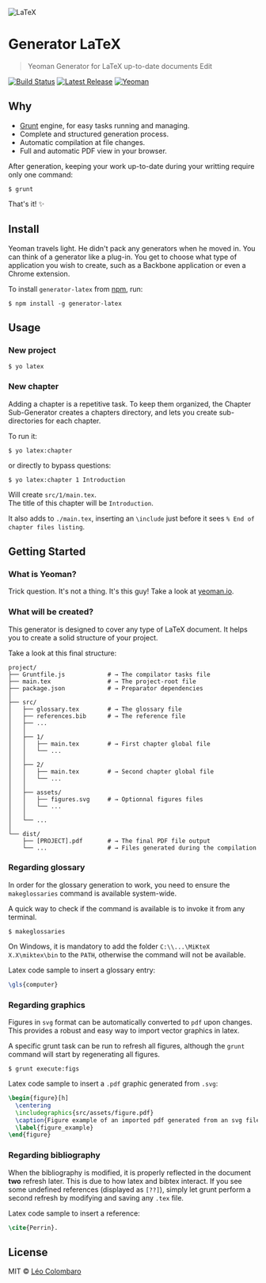 ![LaTeX](https://upload.wikimedia.org/wikipedia/commons/thumb/9/92/LaTeX_logo.svg/220px-LaTeX_logo.svg.png)

# Generator LaTeX

> Yeoman Generator for LaTeX up-to-date documents Edit

[![Build Status](https://action-badges.now.sh/LeoColomb/generator-latex)](https://github.com/LeoColomb/generator-latex/actions)
[![Latest Release](https://img.shields.io/npm/v/generator-latex.svg?style=flat)](https://www.npmjs.org/package/generator-latex)
[![Yeoman](https://img.shields.io/badge/generator-yeoman-5aadbb.svg?style=flat)](http://yeoman.io)

## Why

* [Grunt](https://gruntjs.com/) engine, for easy tasks running and managing.
* Complete and structured generation process.
* Automatic compilation at file changes.
* Full and automatic PDF view in your browser.

After generation, keeping your work up-to-date during your writting require only one command:

```shell
$ grunt
```

That's it! :sparkles:

## Install

Yeoman travels light. He didn't pack any generators when he moved in. You can think of a generator like a plug-in. You get to choose what type of application you wish to create, such as a Backbone application or even a Chrome extension.

To install `generator-latex` from [npm](https://www.npmjs.org/), run:

```shell
$ npm install -g generator-latex
```

## Usage

### New project

```shell
$ yo latex
```

### New chapter

Adding a chapter is a repetitive task. To keep them organized, the Chapter Sub-Generator creates a chapters directory, and lets you create sub-directories for each chapter.

To run it:
```shell
$ yo latex:chapter
```

or directly to bypass questions:

```shell
$ yo latex:chapter 1 Introduction
```

Will create `src/1/main.tex`.  
The title of this chapter will be `Introduction`.

It also adds to `./main.tex`, inserting an `\include` just before it sees `% End of chapter files listing`.

## Getting Started

### What is Yeoman?

Trick question. It's not a thing. It's this guy! Take a look at [yeoman.io](http://yeoman.io).

### What will be created?

This generator is designed to cover any type of LaTeX document.
It helps you to create a solid structure of your project.

Take a look at this final structure:

```shell
project/
├── Gruntfile.js            # → The compilator tasks file
├── main.tex                # → The project-root file
├── package.json            # → Preparator dependencies
│
├── src/
│   ├── glossary.tex        # → The glossary file
│   ├── references.bib      # → The reference file
│   ├── ...
│   │
│   ├── 1/
│   │   ├── main.tex        # → First chapter global file
│   │   └── ...
│   │
│   ├── 2/
│   │   ├── main.tex        # → Second chapter global file
│   │   └── ...
│   │
│   ├── assets/
│   │   ├── figures.svg     # → Optionnal figures files
│   │   └── ...
│   │
│   └── ...
│
└── dist/
    ├── [PROJECT].pdf       # → The final PDF file output
    └── ...                 # → Files generated during the compilation
```

### Regarding glossary

In order for the glossary generation to work, you need to ensure the `makeglossaries` command is available system-wide.

A quick way to check if the command is available is to invoke it from any terminal.

```shell
$ makeglossaries
```

On Windows, it is mandatory to add the folder `C:\\...\MiKteX X.X\miktex\bin` to the `PATH`, otherwise the command will not be available.

Latex code sample to insert a glossary entry:
```latex
\gls{computer}
```

### Regarding graphics

Figures in `svg` format can be automatically converted to `pdf` upon changes.
This provides a robust and easy way to import vector graphics in latex.

A specific grunt task can be run to refresh all figures, although the `grunt` command will start by regenerating all figures.

```shell
$ grunt execute:figs
```

Latex code sample to insert a `.pdf` graphic generated from `.svg`:

```latex
\begin{figure}[h]
  \centering
  \includegraphics{src/assets/figure.pdf}
  \caption{Figure example of an imported pdf generated from an svg file (drawn with inkscape)}
  \label{figure_example}
\end{figure}
```

### Regarding bibliography

When the bibliography is modified, it is properly reflected in the document **two** refresh later. This is due to how latex and bibtex interact.
If you see some undefined references (displayed as `[??]`), simply let grunt perform a second refresh by modifying and saving any `.tex` file.

Latex code sample to insert a reference:
```latex
\cite{Perrin}.
```

## License

MIT © [Léo Colombaro](https://colombaro.fr)
